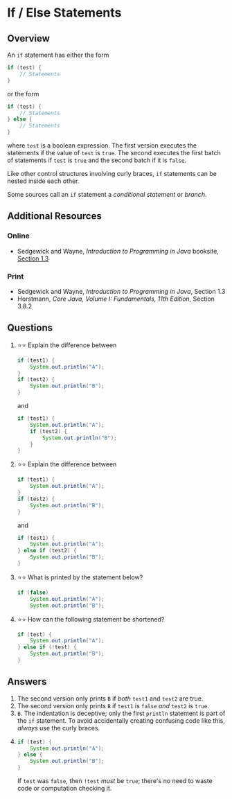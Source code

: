 # If / Else Statements
## Overview
An `if` statement has either the form
```java
if (test) {
    // Statements
}
```
or the form
```java
if (test) {
    // Statements
} else {
    // Statements
}
```
where `test` is a boolean expression. The first version executes the statements if the value of `test` is `true`. The second executes the first batch of statements if `test` is `true` and the second batch if it is `false`.

Like other control structures involving curly braces, `if` statements can be nested inside each other.

Some sources call an `if` statement a *conditional statement* or *branch*.
## Additional Resources
### Online
- Sedgewick and Wayne, *Introduction to Programming in Java* booksite, [Section 1.3](https://introcs.cs.princeton.edu/java/13flow/)
### Print
- Sedgewick and Wayne, *Introduction to Programming in Java*, Section 1.3
- Horstmann, *Core Java, Volume I: Fundamentals, 11th Edition*, Section 3.8.2
## Questions
1. :star::star: Explain the difference between
    ```java
    if (test1) {
        System.out.println("A");
    }
    if (test2) {
        System.out.println("B");
    }
    ```
    and
    ```java
    if (test1) {
        System.out.println("A");
        if (test2) {
            System.out.println("B");
        }
    }
    ```
1. :star::star: Explain the difference between
    ```java
    if (test1) {
        System.out.println("A");
    }
    if (test2) {
        System.out.println("B");
    }
    ```
    and
    ```java
    if (test1) {
        System.out.println("A");
    } else if (test2) {
        System.out.println("B");
    }
    ```
1. :star::star: What is printed by the statement below?
    ```java
    if (false)
        System.out.println("A");
        System.out.println("B");
    ```
1. :star::star: How can the following statement be shortened?
    ```java
    if (test) {
        System.out.println("A");
    } else if (!test) {
        System.out.println("B");
    }
    ```
## Answers
1. The second version only prints `B` if *both* `test1` and `test2` are true.
1. The second version only prints `B` if `test1` is `false` *and* `test2` is `true`.
1. `B`. The indentation is deceptive; only the first `println` statement is part of the `if` statement. To avoid accidentally creating confusing code like this, *always* use the curly braces.
1.
    ```java
    if (test) {
        System.out.println("A");
    } else {
        System.out.println("B");
    }
    ```
    If `test` was `false`, then `!test` *must* be `true`; there's no need to waste code or computation checking it.
